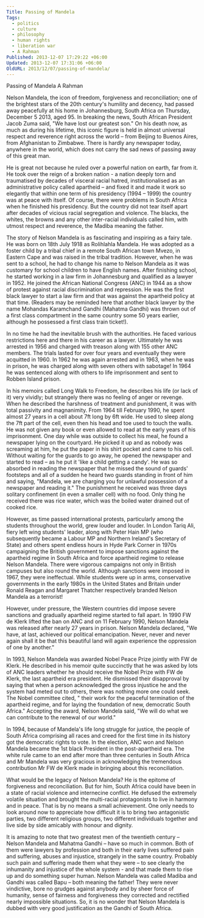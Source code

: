 ```yaml
---
Title: Passing of Mandela
Tags:
  - politics
  - culture
  - philosophy
  - human rights
  - liberation war
  - A Rahman
Published: 2013-12-07 17:29:22 +06:00
Updated: 2013-12-07 17:31:06 +06:00
OldURL: 2013/12/07/passing-of-mandela/
---
```


Passing of Mandela
									A Rahman

Nelson Mandela, the icon of freedom, forgiveness and reconciliation; one of the brightest stars of the 20th century's humility and decency, had passed away peacefully at his home in Johannesburg, South Africa on Thursday, December 5 2013, aged 95. In breaking the news, South African President Jacob Zuma said, "We have lost our greatest son." On his death now, as much as during his lifetime, this iconic figure is held in almost universal respect and reverence right across the world – from Beijing to Buenos Aires, from Afghanistan to Zimbabwe. There is hardly any newspaper today, anywhere in the world, which does not carry the sad news of passing away of this great man.

He is great not because he ruled over a powerful nation on earth, far from it. He took over the reign of a broken nation - a nation deeply torn and traumatised by decades of visceral racial hatred, institutionalised as an administrative policy called apartheid – and fixed it and made it work so elegantly that within one term of his presidency (1994 – 1999) the country was at peace with itself. Of course, there were problems in South Africa when he finished his presidency. But the country did not tear itself apart after decades of vicious racial segregation and violence. The blacks, the whites, the browns and any other inter-racial individuals called him, with utmost respect and reverence, the Madiba meaning the father. 

The story of Nelson Mandela is as fascinating and inspiring as a fairy tale. He was born on 18th July 1918 as Rolihlahla Mandela. He was adopted as a foster child by a tribal chief in a remote South African town Mvezo, in Eastern Cape and was raised in the tribal tradition. However, when he was sent to a school, he had to change his name to Nelson Mandela as it was customary for school children to have English names. After finishing school, he started working in a law firm in Johannesburg and qualified as a lawyer in 1952. He joined the African National Congress (ANC) in 1944 as a show of protest against racial discrimination and repression. He was the first black lawyer to start a law firm and that was against the apartheid policy at that time. (Readers may be reminded here that another black lawyer by the name Mohandas Karamchand Gandhi (Mahatma Gandhi) was thrown out of a first class compartment in the same country some 50 years earlier, although he possessed a first class train ticket!). 

 In no time he had the inevitable brush with the authorities. He faced various restrictions here and there in his career as a lawyer. Ultimately he was arrested in 1956 and charged with treason along with 155 other ANC members. The trials lasted for over four years and eventually they were acquitted in 1960. In 1962 he was again arrested and in 1963, when he was in prison, he was charged along with seven others with sabotage! In 1964 he was sentenced along with others to life imprisonment and sent to Robben Island prison.

In his memoirs called Long Walk to Freedom, he describes his life (or lack of it) very vividly; but strangely there was no feeling of anger or revenge. When he described the harshness of treatment and punishment, it was with total passivity and magnanimity. From 1964 till February 1990, he spent almost 27 years in a cell about 7ft long by 6ft wide. He used to sleep along the 7ft part of the cell, even then his head and toe used to touch the walls. He was not given any book or even allowed to read at the early years of his imprisonment. One day while was outside to collect his meal, he found a newspaper lying on the courtyard. He picked it up and as nobody was screaming at him, he put the paper in his shirt pocket and came to his cell. Without waiting for the guards to go away, he opened the newspaper and started to read – as he put it 'like a child getting a candy'. He was so absorbed in reading the newspaper that he missed the sound of guards' footsteps and all of a sudden he heard two guards standing in front of him and saying, "Mandela, we are charging you for unlawful possession of a newspaper and reading it." The punishment he received was three days solitary confinement (in even a smaller cell) with no food. Only thing he received there was rice water, which was the boiled water drained out of cooked rice.  

However, as time passed international protests, particularly among the students throughout the world, grew louder and louder. In London Tariq Ali, fiery left wing students' leader, along with Peter Hain MP (who subsequently became a Labour MP and Northern Ireland's Secretary of State) and others spent endless hours in Hyde Park Corner in 1970s campaigning the British government to impose sanctions against the apartheid regime in South Africa and force apartheid regime to release Nelson Mandela. There were vigorous campaigns not only in British campuses but also round the world. Although sanctions were imposed in 1967, they were ineffectual. While students were up in arms, conservative governments in the early 1980s in the United States and Britain under Ronald Reagan and Margaret Thatcher respectively branded Nelson Mandela as a terrorist! 

However, under pressure, the Western countries did impose severe sanctions and gradually apartheid regime started to fall apart. In 1990 FW de Klerk lifted the ban on ANC and on 11 February 1990, Nelson Mandela was released after nearly 27 years in prison. Nelson Mandela declared, "We have, at last, achieved our political emancipation. Never, never and never again shall it be that this beautiful land will again experience the oppression of one by another."  

In 1993, Nelson Mandela was awarded Nobel Peace Prize jointly with FW de Klerk. He described in his memoir quite succinctly that he was asked by lots of ANC leaders whether he should receive the Nobel Prize with FW de Klerk, the last apartheid era president. He dismissed their disapproval by saying that when a person acknowledged the gross injustice he and the system had meted out to others, there was nothing more one could seek. The Nobel committee cited, " their work for the peaceful termination of the apartheid regime, and for laying the foundation of new, democratic South Africa."  Accepting the award, Nelson Mandela said, "We will do what we can contribute to the renewal of our world."

In 1994, because of Mandela's life long struggle for justice, the people of South Africa comprising all races and creed for the first time in its history got the democratic rights to vote. In the election, ANC won and Nelson Mandela became the 1st black President in the post-apartheid era. The white rule came to an end after more than three centuries in South Africa and Mr Mandela was very gracious in acknowledging the tremendous contribution Mr FW de Klerk made in bringing about this reconciliation. 

What would be the legacy of Nelson Mandela? He is the epitome of forgiveness and reconciliation. But for him, South Africa could have been in a state of racial violence and internecine conflict. He defused the extremely volatile situation and brought the multi-racial protagonists to live in harmony and in peace. That is by no means a small achievement. One only needs to look around now to appreciate how difficult it is to bring two antagonistic parties, two different religious groups, two different individuals together and live side by side amicably with honour and dignity.

It is amazing to note that two greatest men of the twentieth century – Nelson Mandela and Mahatma Gandhi – have so much in common. Both of them were lawyers by profession and both in their early lives suffered pain and suffering, abuses and injustice, strangely in the same country. Probably such pain and suffering made them what they were – to see clearly the inhumanity and injustice of the whole system - and that made them to rise up and do something super human. Nelson Mandela was called Madiba and Gandhi was called Bapu – both meaning the father! They were never vindictive, bore no grudges against anybody and by sheer force of humanity, sense of fairness and forgiveness they corrected and rectified nearly impossible situations. So, it is no wonder that Nelson Mandela is dubbed with very good justification as the Gandhi of South Africa.  

